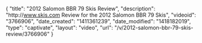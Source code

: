 {
    "title": "2012 Salomon BBR 79 Skis Review",
    "description": "http:\/\/www.skis.com Review for the 2012 Salomon BBR 79 Skis",
    "videoid": "3766906",
    "date_created": "1411361239",
    "date_modified": "1418182019",
    "type": "captivate",
    "layout": "video",
    "url": "\/v\/2012-salomon-bbr-79-skis-review\/3766906"
}